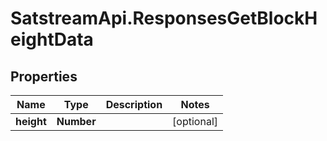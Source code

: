 # SatstreamApi.ResponsesGetBlockHeightData

## Properties
Name | Type | Description | Notes
------------ | ------------- | ------------- | -------------
**height** | **Number** |  | [optional] 
